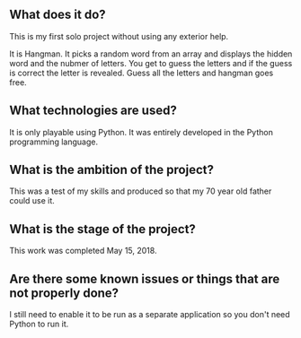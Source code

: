 ## What does it do? 
This is my first solo project without using any exterior help.

It is Hangman. It picks a random word from an array and displays the hidden word and the nubmer of letters. You get to guess the letters and if the guess is correct the letter is revealed. Guess all the letters and hangman goes free.

## What technologies are used?
It is only playable using Python. It was entirely developed in the Python programming language.

## What is the ambition of the project? 
This was a test of my skills and produced so that my 70 year old father could use it.

## What is the stage of the project?
This work was completed May 15, 2018.

## Are there some known issues or things that are not properly done?
I still need to enable it to be run as a separate application so you don't need Python to run it.
